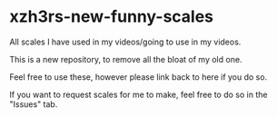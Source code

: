 # xzh3rs-new-funny-scales

All scales I have used in my videos/going to use in my videos.

This is a new repository, to remove all the bloat of my old one.

Feel free to use these, however please link back to here if you do so.

If you want to request scales for me to make, feel free to do so in the "Issues" tab.
